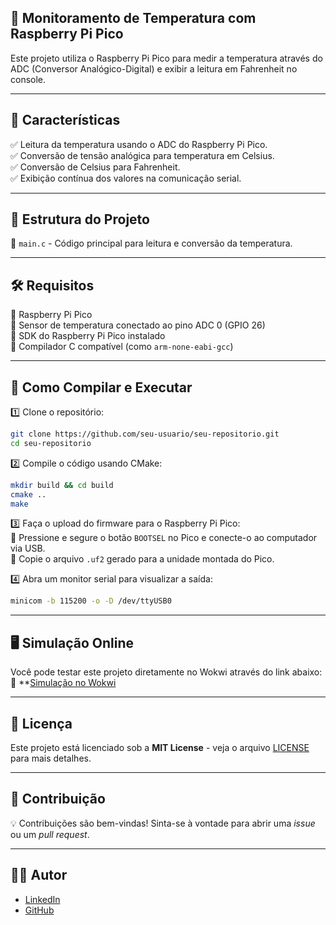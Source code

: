 ## 📡 Monitoramento de Temperatura com Raspberry Pi Pico


Este projeto utiliza o Raspberry Pi Pico para medir a temperatura através do ADC (Conversor Analógico-Digital) e exibir a leitura em Fahrenheit no console.

---

## 📌 Características

✅ Leitura da temperatura usando o ADC do Raspberry Pi Pico.  
✅ Conversão de tensão analógica para temperatura em Celsius.  
✅ Conversão de Celsius para Fahrenheit.  
✅ Exibição contínua dos valores na comunicação serial.

---

## 📂 Estrutura do Projeto

📁 `main.c` - Código principal para leitura e conversão da temperatura.

---

## 🛠️ Requisitos

🔹 Raspberry Pi Pico  
🔹 Sensor de temperatura conectado ao pino ADC 0 (GPIO 26)  
🔹 SDK do Raspberry Pi Pico instalado  
🔹 Compilador C compatível (como `arm-none-eabi-gcc`)  

---

## 🚀 Como Compilar e Executar

1️⃣ Clone o repositório:  
```sh
git clone https://github.com/seu-usuario/seu-repositorio.git
cd seu-repositorio
```

2️⃣ Compile o código usando CMake:  
```sh
mkdir build && cd build
cmake ..
make
```

3️⃣ Faça o upload do firmware para o Raspberry Pi Pico:  
🔹 Pressione e segure o botão `BOOTSEL` no Pico e conecte-o ao computador via USB.  
🔹 Copie o arquivo `.uf2` gerado para a unidade montada do Pico.  

4️⃣ Abra um monitor serial para visualizar a saída:  
```sh
minicom -b 115200 -o -D /dev/ttyUSB0
```

---

## 🖥️ Simulação Online

Você pode testar este projeto diretamente no Wokwi através do link abaixo:  
🔗 **[Simulação no Wokwi](https://wokwi.com/projects/421396548208238593)

---

## 📜 Licença

Este projeto está licenciado sob a **MIT License** - veja o arquivo [LICENSE](LICENSE) para mais detalhes.

---

## 🤝 Contribuição

💡 Contribuições são bem-vindas! Sinta-se à vontade para abrir uma *issue* ou um *pull request*.

---

## 👨‍💻 Autor

- [LinkedIn](https://br.linkedin.com/in/cleidsonbruno)
- [GitHub](https://github.com/CleidsonBruno)

